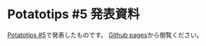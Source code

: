 # Potatotips #5 発表資料

[Potatotips #5](https://github.com/potatotips/potatotips/wiki/potatotips-5)で発表したものです。
[Github pages](http://dagezi.github.io/potatotips5/)から御覧ください。
